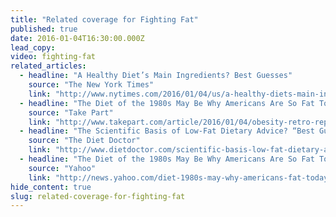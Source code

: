 ```yaml
---
title: "Related coverage for Fighting Fat"
published: true
date: 2016-01-04T16:30:00.000Z
lead_copy:
video: fighting-fat
related_articles:
  - headline: "A Healthy Diet’s Main Ingredients? Best Guesses"
    source: "The New York Times"
    link: "http://www.nytimes.com/2016/01/04/us/a-healthy-diets-main-ingredients-best-guesses.html?_r=0"
  - headline: "The Diet of the 1980s May Be Why Americans Are So Fat Today"
    source: "Take Part"
    link: "http://www.takepart.com/article/2016/01/04/obesity-retro-report"
  - headline: "The Scientific Basis of Low-Fat Dietary Advice? “Best Guesses”"
    source: "The Diet Doctor"
    link: "http://www.dietdoctor.com/scientific-basis-low-fat-dietary-advice-best-guesses"
  - headline: "The Diet of the 1980s May Be Why Americans Are So Fat Today"
    source: "Yahoo"
    link: "http://news.yahoo.com/diet-1980s-may-why-americans-fat-today-194911507.html"
hide_content: true
slug: related-coverage-for-fighting-fat
---
```


